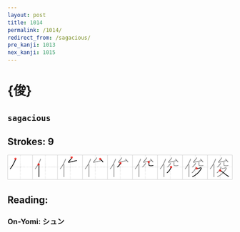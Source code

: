 ```yaml
---
layout: post
title: 1014
permalink: /1014/
redirect_from: /sagacious/
pre_kanji: 1013
nex_kanji: 1015
---
```


# {俊}

## `sagacious`

## Strokes: 9

<div class="stroke"><img src="../images/E4BF8A.png" /></div>

## Reading:

### On-Yomi: シュン
